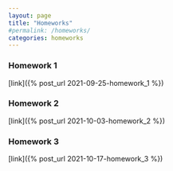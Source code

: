 ```yaml
---
layout: page
title: "Homeworks"
#permalink: /homeworks/
categories: homeworks
---
```

<h3>Homework 1</h3>

[link]({% post_url 2021-09-25-homework_1 %})

<h3>Homework 2</h3>

[link]({% post_url 2021-10-03-homework_2 %})

<h3>Homework 3</h3>

[link]({% post_url 2021-10-17-homework_3 %})

